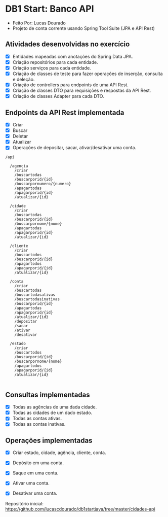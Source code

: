 # DB1 Start: Banco API
- Feito Por: Lucas Dourado
- Projeto de conta corrente usando Spring Tool Suite (JPA e API Rest) 

## Atividades desenvolvidas no exercício

* [x] Entidades mapeadas com anotações do Spring Data JPA.
* [x] Criação repositórios para cada entidade.
* [x] Criação serviços para cada entidade.
* [x] Criação de classes de teste para fazer operações de inserção, consulta e deleção.
* [x] Criação de controllers para endpoints de uma API Rest.
* [x] Criação de classes DTO para requisições e respostas da API Rest.
* [x] Criação de classes Adapter para cada DTO.

## Endpoints da API Rest implementada

* [x] Criar
* [x] Buscar
* [x] Deletar
* [x] Atualizar
* [x] Operações de depositar, sacar, ativar/desativar uma conta.

```
/api

  /agencia
    /criar
    /buscartodas
    /buscarporid/{id}
    /buscarpornumero/{numero}
    /apagartodas
    /apagarporid/{id}
    /atualizar/{id}
    
  /cidade
    /criar
    /buscartodas
    /buscarporid/{id}
    /buscarpornome/{nome}
    /apagartodas
    /apagarporid/{id}
    /atualizar/{id}
    
  /cliente
    /criar
    /buscartodos
    /buscarporid/{id}
    /apagartodos
    /apagarporid/{id}
    /atualizar/{id}
    
  /conta
    /criar
    /buscartodas
    /buscartodasativas
    /buscartodasinativas
    /buscarporid/{id}
    /apagartodas
    /apagarporid/{id}
    /atualizar/{id}
    /depositar
    /sacar
    /ativar
    /desativar
    
  /estado
    /criar
    /buscartodos
    /buscarporid/{id}
    /buscarpornome/{nome}
    /apagartodos
    /apagarporid/{id}
    /atualizar/{id}
    
```

## Consultas implementadas
* [x] Todas as agências de uma dada cidade.
* [x] Todas as cidades de um dado estado.
* [x] Todas as contas ativas.
* [x] Todas as contas inativas.

## Operações implementadas
* [x] Criar estado, cidade, agência, cliente, conta.
* [x] Depósito em uma conta.
* [x] Saque em uma conta.
* [x] Ativar uma conta.
* [x] Desativar uma conta.


Repositório inicial: https://github.com/lucascdourado/db1startjava/tree/master/cidades-api
